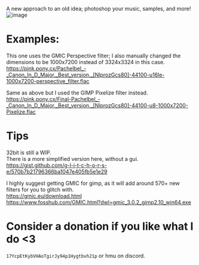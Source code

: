 A new approach to an old idea; photoshop your music, samples, and more!  <br>
![image](https://user-images.githubusercontent.com/17163949/153749280-8a3d7213-18a6-472d-b6b5-fe7efa5d7483.png)


# Examples:
This one uses the GMIC Perspective filter; I also manually changed the dimensions to be 1000x7200 instead of 3324x3324 in this case.
https://pink.pony.cx/Pachelbel_-_Canon_In_D_Major._Best_version._[NlprozGcs80]-44100-u16le-1000x7200-perspective_filter.flac <br>

Same as above but I used the GIMP Pixelize filter instead. <br>
https://pink.pony.cx/Final-Pachelbel_-_Canon_In_D_Major._Best_version._[NlprozGcs80]-44100-u8-1000x7200-Pixelize.flac 


# Tips
32bit is still a WIP. <br>
There is a more simplified version here, without a gui.<br>
https://gist.github.com/g-l-i-t-c-h-o-r-s-e/570b7b21796366ba1047e405fb5e1e29

I highly suggest getting GMIC for gimp, as it will add around 570+ new filters for you to glitch with. <br>
https://gmic.eu/download.html <br>
https://www.fosshub.com/GMIC.html?dwl=gmic_3.0.2_gimp2.10_win64.exe


# Consider a donation if you like what I do <3  
`17YcpEtKybVHAoTgirJy94p1Hygtbvh21p` or hmu on discord.
